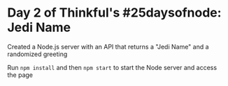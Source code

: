 # Day 2 of Thinkful's #25daysofnode: Jedi Name
Created a Node.js server with an API that returns a "Jedi Name" and a randomized greeting

Run <code>npm install</code> and then <code>npm start</code> to start the Node server and access the page
